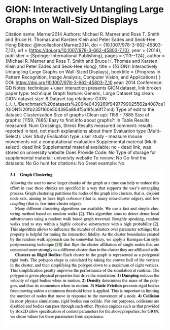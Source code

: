 # GION: Interactively Untangling Large Graphs on Wall-Sized Displays

Citation name: Marner2014
Authors: Michael R. Marner and Ross T. Smith and Bruce H. Thomas and Karsten Klein and Peter Eades and Seok-Hee Hong
Bibtex: @incollection{Marner2014,
doi = {10.1007/978-3-662-45803-7_10},
url = {https://doi.org/10.1007/978-3-662-45803-7_10},
year = {2014},
publisher = {Springer International Publishing},
pages = {113--124},
author = {Michael R. Marner and Ross T. Smith and Bruce H. Thomas and Karsten Klein and Peter Eades and Seok-Hee Hong},
title = {{GION}: Interactively Untangling Large Graphs on Wall-Sized Displays},
booktitle = {Progress in Pattern Recognition, Image Analysis, Computer Vision, and Applications}
}
DOI: https://doi.org/10.1007/978-3-662-45803-7_10
year: 2014
Conference: GD
Notes: technique + user interaction
presents GION dataset, link broken
paper type: technique
Graph feature: Generic, Large
Dataset tag clean: GION
dataset size: 8
Dataset tag relations: GION (../../../Benchmark%20datasets%2064e0439269f9497799025562a4087ce1/GION%20fb235f160e504395a884f5a18fca6f17.md)
Type of edit to the dataset: Clusterization
Size of graphs (Clean up): 1159 - 7885
Size of graphs: [1159, 7885]
Easy to find info about graphs?: In Table
Results measured: Num Crossings, Stress
Results measured comment: results reported in text, not much explanations about them
Evaluation type (Multi-Select): User Study
Evaluation type: user study - measure mouse movements
not a computational evaluation
Supplemental material (Multi-select): dead link
Supplemental material available: no - dead link, was stored on university website
Does Provide Code: No
Type of storage for supplemental material: university website
To review: No
Go find the datasets: No
Go hunt for citations: No
Great example: No

![Untitled](GION%20Interactively%20Untangling%20Large%20Graphs%20on%20Wall%20774568ebdd114a8790c026bfa0b125f0/Untitled.png)